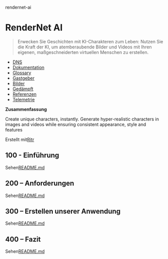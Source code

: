 rendernet-ai

# RenderNet AI

> Erwecken Sie Geschichten mit KI-Charakteren zum Leben: Nutzen Sie die Kraft der KI, um atemberaubende Bilder und Videos mit Ihren eigenen, maßgeschneiderten virtuellen Menschen zu erstellen.

-   [DNS](./DNS.md)
-   [Dokumentation](./DOCUMENTATION.md)
-   [Glossary](./GLOSSARY.md)
-   [Gastgeber](./HOSTS.md)
-   [Bilder](./IMAGES.md)
-   [Gedämpft](./PODMAN.md)
-   [Referenzen](./REFERENCES.md)
-   [Telemetrie](./TELEMETRY.md)

**Zusammenfassung**

Create unique characters, instantly. Generate hyper-realistic characters in images and videos while ensuring consistent appearance, style and features

Erstellt mit[Ritr](https://app.rytr.me)

## 100 - Einführung

Sehen[README.md](./100/README.md)

## 200 – Anforderungen

Sehen[README.md](./200/README.md)

## 300 – Erstellen unserer Anwendung

Sehen[README.md](./300/README.md)

## 400 – Fazit

Sehen[README.md](./400/README.md)
